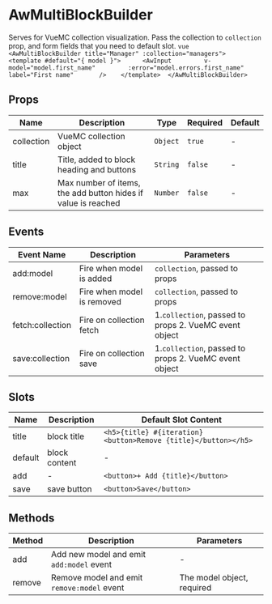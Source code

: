 # AwMultiBlockBuilder

Serves for VueMC collection visualization. Pass the collection to `collection` prop, and form fields that you need to default slot. ```vue <AwMultiBlockBuilder title="Manager" :collection="managers">    <template #default="{ model }">      <AwInput         v-model="model.first_name"         :error="model.errors.first_name"         label="First name"       />    </template>  </AwMultiBlockBuilder> ```

## Props

<!-- @vuese:AwMultiBlockBuilder:props:start -->
|Name|Description|Type|Required|Default|
|---|---|---|---|---|
|collection|VueMC collection object|`Object`|`true`|-|
|title|Title, added to block heading and buttons|`String`|`false`|-|
|max|Max number of items, the add button hides if value is reached|`Number`|`false`|-|

<!-- @vuese:AwMultiBlockBuilder:props:end -->





## Events

<!-- @vuese:AwMultiBlockBuilder:events:start -->
|Event Name|Description|Parameters|
|---|---|---|
|add:model|Fire when model is added|`collection`, passed to props|
|remove:model|Fire when model is removed|`collection`, passed to props|
|fetch:collection|Fire on collection fetch|1.`collection`, passed to props 2. VueMC event object|
|save:collection|Fire on collection save|1.`collection`, passed to props 2. VueMC event object|

<!-- @vuese:AwMultiBlockBuilder:events:end -->





## Slots

<!-- @vuese:AwMultiBlockBuilder:slots:start -->
|Name|Description|Default Slot Content|
|---|---|---|
|title|block title|`<h5>{title} #{iteration} <button>Remove {title}</button></h5>`|
|default|block content|-|
|add|-|`<button>+ Add {title}</button>`|
|save|save button|`<button>Save</button>`|

<!-- @vuese:AwMultiBlockBuilder:slots:end -->





## Methods

<!-- @vuese:AwMultiBlockBuilder:methods:start -->
|Method|Description|Parameters|
|---|---|---|
|add|Add new model and emit `add:model` event|-|
|remove|Remove model and emit `remove:model` event|The model object, required|

<!-- @vuese:AwMultiBlockBuilder:methods:end -->





